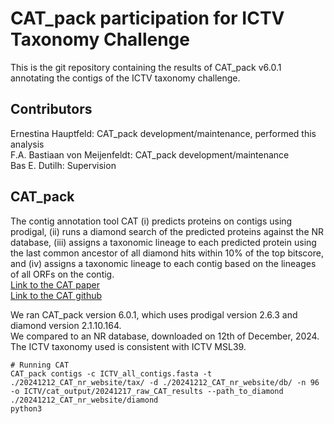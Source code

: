 # CAT_pack participation for ICTV Taxonomy Challenge

This is the git repository containing the results of CAT_pack v6.0.1 annotating the contigs of the ICTV taxonomy challenge.

## Contributors
Ernestina Hauptfeld: CAT_pack development/maintenance, performed this analysis  
F.A. Bastiaan von Meijenfeldt: CAT_pack development/maintenance  
Bas E. Dutilh: Supervision  

## CAT_pack
The contig annotation tool CAT (i) predicts proteins on contigs using prodigal, (ii) runs a diamond search of the predicted proteins against the NR database, (iii) assigns a taxonomic lineage to each predicted protein using the last common ancestor of all diamond hits within 10% of the top bitscore, and (iv) assigns a taxonomic lineage to each contig based on the lineages of all ORFs on the contig.  
[Link to the CAT paper](https://genomebiology.biomedcentral.com/articles/10.1186/s13059-019-1817-x)  
[Link to the CAT github](https://github.com/MGXlab/CAT_pack)  

We ran CAT_pack version 6.0.1, which uses prodigal version 2.6.3 and diamond version 2.1.10.164.  
We compared to an NR database, downloaded on 12th of December, 2024. The ICTV taxonomy used is consistent with ICTV MSL39.  

```
# Running CAT
CAT_pack contigs -c ICTV_all_contigs.fasta -t ./20241212_CAT_nr_website/tax/ -d ./20241212_CAT_nr_website/db/ -n 96 -o ICTV/cat_output/20241217_raw_CAT_results --path_to_diamond ./20241212_CAT_nr_website/diamond
python3 
```
